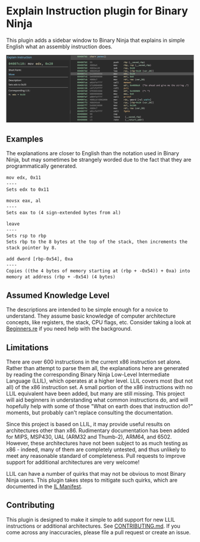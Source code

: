 # Explain Instruction plugin for Binary Ninja
This plugin adds a sidebar window to Binary Ninja that explains in simple English what an assembly instruction does.

![Example Screenshot](https://raw.githubusercontent.com/ehennenfent/binja_explain_instruction/master/Examples/screenshot.png)

## Examples
The explanations are closer to English than the notation used in Binary Ninja, but may sometimes be strangely worded due to the fact that they are programmatically generated.
```
mov edx, 0x11
----
Sets edx to 0x11
```
```
movsx eax, al
----
Sets eax to (4 sign-extended bytes from al)
```
```
leave
----
Sets rsp to rbp
Sets rbp to the 8 bytes at the top of the stack, then increments the stack pointer by 8.
```
```
add dword [rbp-0x54], 0xa
----
Copies ((the 4 bytes of memory starting at (rbp + -0x54)) + 0xa) into memory at address (rbp + -0x54) (4 bytes)
```

## Assumed Knowledge Level
The descriptions are intended to be simple enough for a novice to understand. They assume basic knowledge of computer architecture concepts, like registers, the stack, CPU flags, etc. Consider taking a look at [Beginners.re](https://beginners.re/) if you need help with the background.

## Limitations
There are over 600 instructions in the current x86 instruction set alone. Rather than attempt to parse them all, the explanations here are generated by reading the corresponding Binary Ninja Low-Level Intermediate Language (LLIL), which operates at a higher level. LLIL covers most (but not all) of the x86 instruction set. A small portion of the x86 instructions with no LLIL equivalent have been added, but many are still missing. This project will aid beginners in understanding what common instructions do, and will hopefully help with some of those "What on earth does that instruction do?" moments, but probably can't replace consulting the documentation.

Since this project is based on LLIL, it may provide useful results on architectures other than x86. Rudimentary documentation has been added for MIPS, MSP430, UAL (ARM32 and Thumb-2), ARM64, and 6502. However, these architectures have not been subject to as much testing as x86 - indeed, many of them are completely untested, and thus unlikely to meet any reasonable standard of completeness. Pull requests to improve support for additional architectures are very welcome!

LLIL can have a number of quirks that may not be obvious to most Binary Ninja users. This plugin takes steps to mitigate such quirks, which are documented in the [IL Manifest](https://github.com/ehennenfent/binja_explain_instruction/blob/master/IL_MANIFEST.md).

## Contributing
This plugin is designed to make it simple to add support for new LLIL instructions or additional architectures. See [CONTRIBUTING.md](https://github.com/ehennenfent/binja_explain_instruction/blob/master/CONTRIBUTING.md). If you come across any inaccuracies, please file a pull request or create an issue.
